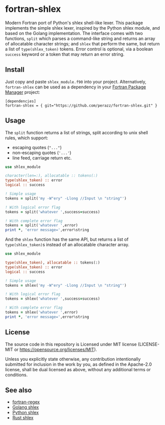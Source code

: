 # fortran-shlex
Modern Fortran port of Python's shlex shell-like lexer. This package implements the simple shlex lexer, inspired by the Python shlex module, and based on the Golang implementation. The interface comes with two functions, `split` which parses a command-like string and returns an array of allocatable character strings; and `shlex` that perform the same, but return a list of `type(shlex_token)` tokens. Error control is optional, via a boolean `success` keyword or a token that may return an error string.

## Install

Just copy and paste `shlex_module.f90` into your project. Alternatively, `fortran-shlex` can be used as a dependency in your [Fortran Package Manager]() project: 

```
[dependencies]
fortran-shlex = { git="https://github.com/perazz/fortran-shlex.git" }
```
  
## Usage

The `split` function returns a list of strings, split according to unix shell rules, which support: 
- escaping quotes (`"..."`)
- non-escaping quotes (`'...'`)
- line feed, carriage return etc.

```fortran
use shlex_module

character(len=:), allocatable :: tokens(:)
type(shlex_token) :: error
logical :: success

! Simple usage
tokens = split('my -W"ery" -Llong //Input \n "string"')

! With logical error flag
tokens = split('whatever ',success=success)

! With complete error flag
tokens = split('whatever ',error)
print *, 'error message=',error%string

```

And the `shlex` function has the same API, but returns a list of `type(shlex_token)`s instead of an allocatable character array. 

```fortran
use shlex_module

type(shlex_token), allocatable :: tokens(:)
type(shlex_token) :: error
logical :: success

! Simple usage
tokens = shlex('my -W"ery" -Llong //Input \n "string"')

! With logical error flag
tokens = shlex('whatever ',success=success)

! With complete error flag
tokens = shlex('whatever ',error)
print *, 'error message=',error%string

```


## License

The source code in this repository is Licensed under MIT license (LICENSE-MIT or https://opensource.org/licenses/MIT).

Unless you explicitly state otherwise, any contribution intentionally submitted for inclusion in the work by you, as defined in the Apache-2.0 license, shall be dual licensed as above, without any additional terms or conditions.

## See also

- [fortran-regex](https://github.com/perazz/fortran-regex)
- [Golang shlex](https://github.com/google/shlex)
- [Python shlex](https://docs.python.org/3/library/shlex.html)
- [Rust shlex](https://crates.io/crates/shlex)
